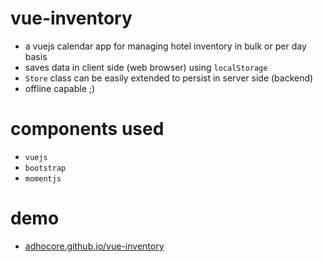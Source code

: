 # vue-inventory

- a vuejs calendar app for managing hotel inventory in bulk or per day basis
- saves data in client side (web browser) using `localStorage`
- `Store` class can be easily extended to persist in server side (backend)
- offline capable ;)

# components used

- `vuejs`
- `bootstrap`
- `momentjs`


# demo

- [adhocore.github.io/vue-inventory](https://adhocore.github.io/vue-inventory/)
